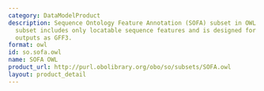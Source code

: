 ```yaml
---
category: DataModelProduct
description: Sequence Ontology Feature Annotation (SOFA) subset in OWL format. This
  subset includes only locatable sequence features and is designed for use in such
  outputs as GFF3.
format: owl
id: so.sofa.owl
name: SOFA OWL
product_url: http://purl.obolibrary.org/obo/so/subsets/SOFA.owl
layout: product_detail
---
```

